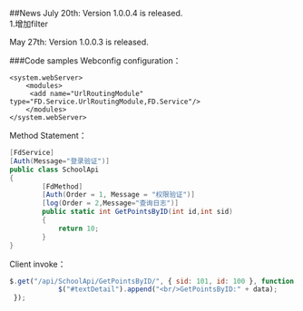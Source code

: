 

##News
July 20th: Version 1.0.0.4 is released.<br /> 
1.增加filter

May 27th: Version 1.0.0.3 is released.


###Code samples
Webconfig configuration：
```webconfig   
<system.webServer>
    <modules>
     <add name="UrlRoutingModule" type="FD.Service.UrlRoutingModule,FD.Service"/>
    </modules>
</system.webServer>
````

Method Statement：
```csharp
[FdService]
[Auth(Message="登录验证")]
public class SchoolApi
{      
        [FdMethod]
        [Auth(Order = 1, Message = "权限验证")]
        [log(Order = 2,Message="查询日志")]
        public static int GetPointsByID(int id,int sid)
        {
            return 10;
        }
}
````

Client invoke：
````javascript
$.get("/api/SchoolApi/GetPointsByID/", { sid: 101, id: 100 }, function (data) {
            $("#textDetail").append("<br/>GetPointsByID:" + data);
 });
````


